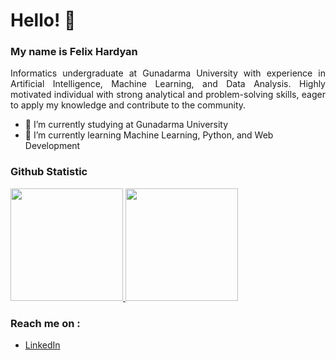 # Hello! 👋

### My name is **Felix Hardyan**
<p align="justify">
Informatics undergraduate at Gunadarma University with experience in Artificial Intelligence, Machine Learning, and Data Analysis. Highly motivated individual with strong analytical and problem-solving skills, eager to apply my knowledge and contribute to the community.
</p>

- 🔭 I’m currently studying at Gunadarma University
- 🌱 I’m currently learning Machine Learning, Python, and Web Development

### Github Statistic
<p align="left">
<a href="https://github.com/flxhrdyn">
  <img height="180em" src="https://github-readme-stats-eight-theta.vercel.app/api?username=flxhrdyn&show_icons=true&theme=algolia&include_all_commits=true&count_private=true"/>
  <img height="180em" src="https://github-readme-stats-eight-theta.vercel.app/api/top-langs/?username=flxhrdyn&layout=compact&langs_count=8&theme=algolia"/>
</a>
</p>

### Reach me on :
- <a href="https://www.linkedin.com/in/felix-windriyareksa-hardyan/">LinkedIn</a>

<!--
**flxhrdyn/flxhrdyn** is a ✨ _special_ ✨ repository because its `README.md` (this file) appears on your GitHub profile.

Here are some ideas to get you started:

- 🔭 I’m currently working on ...
- 🌱 I’m currently learning ...
- 👯 I’m looking to collaborate on ...
- 🤔 I’m looking for help with ...
- 💬 Ask me about ...
- 📫 How to reach me: ...
- 😄 Pronouns: ...
- ⚡ Fun fact: ...
-->
